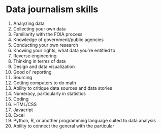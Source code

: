 # Data journalism skills

1. Analyzing data
2. Collecting your own data
3. Familiarity with the FOIA process
4. Knowledge of government/public agencies
5. Conducting your own research
6. Knowing your rights, what data you're entitled to
7. Reverse engineering 
8. Thinking in terms of data
9. Design and data visualization
10. Good ol' reporting
11. Sourcing
12. Getting computers to do math
13. Ability to critique data sources and data stories
14. Numeracy, particularly in statistics
15. Coding
16. HTML/CSS
17. Javacript
18. Excel
19. Python, R, or another programming language suited to data analysis
20. Ability to connect the general with the particular
